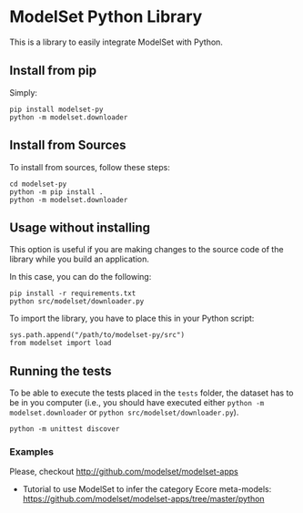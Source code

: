 
# ModelSet Python Library

This is a library to easily integrate ModelSet with Python.

## Install from pip

Simply:

```
pip install modelset-py
python -m modelset.downloader
```

## Install from Sources

To install from sources, follow these steps:

```
cd modelset-py
python -m pip install .
python -m modelset.downloader
```

## Usage without installing

This option is useful if you are making changes to the source code of the library while you build an application. 

In this case, you can do the following:

```
pip install -r requirements.txt
python src/modelset/downloader.py
```

To import the library, you have to place this in your Python script:

```
sys.path.append("/path/to/modelset-py/src")
from modelset import load
```

## Running the tests

To be able to execute the tests placed in the `tests` folder, the dataset has to be in you computer (i.e., 
you should have executed either `python -m modelset.downloader` or `python src/modelset/downloader.py`).

```
python -m unittest discover
```

### Examples

Please, checkout http://github.com/modelset/modelset-apps

* Tutorial to use ModelSet to infer the category Ecore meta-models: https://github.com/modelset/modelset-apps/tree/master/python
